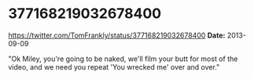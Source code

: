 # 377168219032678400
https://twitter.com/TomFrankly/status/377168219032678400
**Date:** 2013-09-09

"Ok Miley, you're going to be naked, we'll film your butt for most of the video, and we need you repeat 'You wrecked me' over and over."
